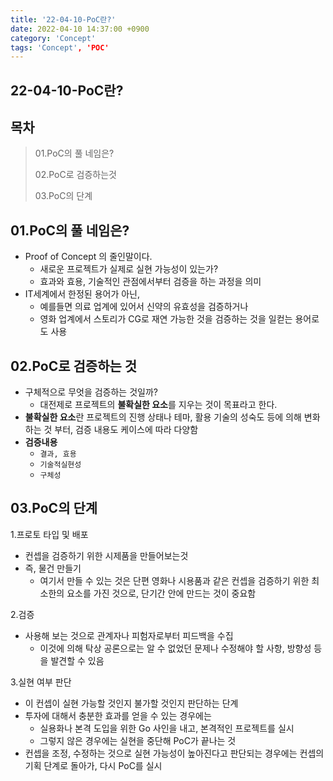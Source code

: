 ```yaml
---
title: '22-04-10-PoC란?'
date: 2022-04-10 14:37:00 +0900
category: 'Concept'
tags: 'Concept', 'POC'
---
```




## 22-04-10-PoC란?

## 목차

> 01.PoC의 풀 네임은?
>
> 02.PoC로 검증하는것
>
> 03.PoC의 단계

## 01.PoC의 풀 네임은?

- Proof of Concept 의 줄인말이다.
  - 새로운 프로젝트가 실제로 실현 가능성이 있는가?
  - 효과와 효용, 기술적인 관점에서부터 검증을 하는 과정을 의미
- IT세계에서 한정된 용어가 아닌,
  - 예를들면 의료 업계에 있어서 신약의 유효성을 검증하거나
  - 영화 업계에서 스토리가 CG로 재연 가능한 것을 검증하는 것을 일컫는 용어로도 사용

## 02.PoC로 검증하는 것

- 구체적으로 무엇을 검증하는 것일까?
  - 대전제로 프로젝트의 **불확실한 요소**를 지우는 것이 목표라고 한다.
- **불확실한 요소**란 프로젝트의 진행 상태나 테마, 활용 기술의 성숙도 등에 의해 변화하는 것 부터, 검증 내용도 케이스에 따라 다양함
- **검증내용**
  - `결과, 효용`
  - `기술적실현성`
  - `구체성`

## 03.PoC의 단계

1.프로토 타입 및 배포

- 컨셉을 검증하기 위한 시제품을 만들어보는것
- 즉, 물건 만들기
  - 여기서 만들 수 있는 것은 단편 영화나 시용품과 같은 컨셉을 검증하기 위한 최소한의 요소를 가진 것으로, 단기간 안에 만드는 것이 중요함

2.검증

- 사용해 보는 것으로 관계자나 피험자로부터 피드백을 수집
  - 이것에 의해 탁상 공론으로는 알 수 없었던 문제나 수정해야 할 사항, 방향성 등을 발견할 수 있음

3.실현 여부 판단

- 이 컨셉이 실현 가능할 것인지 불가할 것인지 판단하는 단계
- 투자에 대해서 충분한 효과를 얻을 수 있는 경우에는
  - 실용화나 본격 도입을 위한 Go 사인을 내고, 본격적인 프로젝트를 실시
  - 그렇지 않은 경우에는 실현을 중단해 PoC가 끝나는 것
- 컨셉을 조정, 수정하는 것으로 실현 가능성이 높아진다고 판단되는 경우에는 컨셉의 기획 단계로 돌아가, 다시 PoC를 실시

